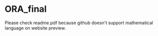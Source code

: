 # ORA_final
Please check readme.pdf because github doesn't support mathematical language on website preview.
